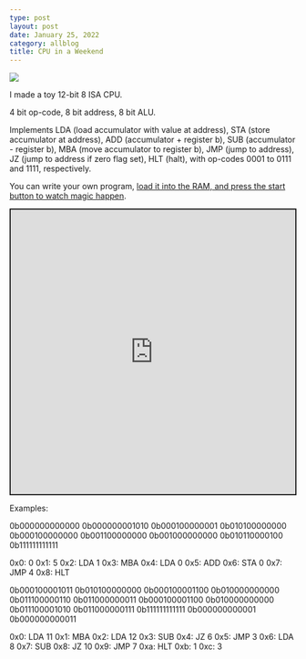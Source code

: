 ```yaml
---
type: post
layout: post
date: January 25, 2022
category: allblog
title: CPU in a Weekend
---
```

<img class="post-img" src="{{ '/img/cpu.png' }}"/>

I made a toy 12-bit 8 ISA CPU.

4 bit op-code, 8 bit address, 8 bit ALU.

Implements LDA (load accumulator with value at address), STA (store accumulator at address), ADD (accumulator + register b), SUB (accumulator - register b), MBA (move accumulator to register b), JMP (jump to address), JZ (jump to address if zero flag set), HLT (halt), with op-codes 0001 to 0111 and 1111, respectively.

You can write your own program, [load it into the RAM, and press the start button to watch magic happen](https://circuitverse.org/users/117852/projects/cpu-1e02a3e1-452c-4c29-8f3f-6a011018be13).

<iframe src="https://circuitverse.org/simulator/embed/cpu-1e02a3e1-452c-4c29-8f3f-6a011018be13?theme=default&display_title=false&clock_time=true&fullscreen=true&zoom_in_out=true" style="border-width:; border-style: solid; border-color:;" name="myiframe" id="projectPreview" scrolling="no" frameborder="1" marginheight="0px" marginwidth="0px" height="500" width="500" allowFullScreen></iframe>

Examples:

0b000000000000 0b000000001010 0b000100000001 0b010100000000 0b000100000000 0b001100000000 0b001000000000 0b010110000100 0b111111111111

0x0: 0
0x1: 5
0x2: LDA 1
0x3: MBA
0x4: LDA 0
0x5: ADD
0x6: STA 0
0x7: JMP 4
0x8: HLT

0b000100001011 0b010100000000 0b000100001100 0b010000000000 0b011100000110 0b011000000011 0b000100001100 0b010000000000 0b011100001010 0b011000000111 0b111111111111 0b000000000001 0b000000000011

0x0: LDA 11
0x1: MBA
0x2: LDA 12
0x3: SUB
0x4: JZ 6
0x5: JMP 3
0x6: LDA 8
0x7: SUB
0x8: JZ 10
0x9: JMP 7
0xa: HLT
0xb: 1
0xc: 3
